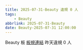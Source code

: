```yaml
---
title: 2025-07-31-Beauty 違規 0 人
tags:
    - Beauty
abbrlink: 2025-07-31-Beauty
date: Beauty-2025-07-31 12:00:00
---
```

Beauty 板 [板規連結](https://www.ptt.cc/bbs/Beauty/M.1630069980.A.84B.html)
昨天違規 0 人

